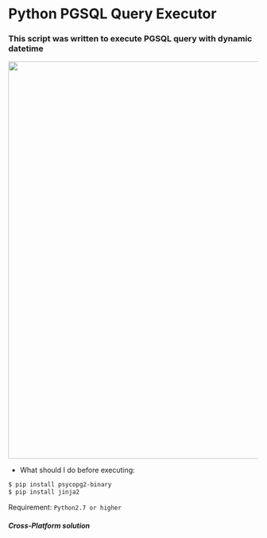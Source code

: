 # Python PGSQL Query Executor
### This script was written to execute PGSQL query with dynamic datetime
<img src="https://www.andreafiori.net/img/posts/python_postgresql.gif" width="800">

- What should I do before executing:
```bash
$ pip install psycopg2-binary
$ pip install jinja2
```
Requirement: `Python2.7 or higher`
##### Cross-Platform solution
